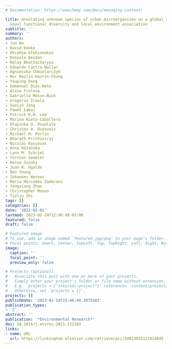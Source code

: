 ```yaml
---
# Documentation: https://wowchemy.com/docs/managing-content/

title: Annotating unknown species of urban microorganisms on a global scale unveils
  novel functional diversity and local environment association
subtitle: ''
summary: ''
authors:
- Jun Wu
- David Danko
- Ebrahim Afshinnekoo
- Daniela Bezdan
- Malay Bhattacharyya
- Eduardo Castro-Nallar
- Agnieszka Chmielarczyk
- Nur Hazlin Hazrin-Chong
- Youping Deng
- Emmanuel Dias-Neto
- Alina Frolova
- Gabriella Mason-Buck
- Gregorio Iraola
- Soojin Jang
- Paweł Łabaj
- Patrick K.H. Lee
- Marina Nieto-Caballero
- Olayinka O. Osuolale
- Christos A. Ouzounis
- Michael H. Perlin
- Bharath Prithiviraj
- Nicolás Rascovan
- Anna Różańska
- Lynn M. Schriml
- Torsten Semmler
- Haruo Suzuki
- Juan A. Ugalde
- Ben Young
- Johannes Werner
- Maria Mercedes Zambrano
- Yongxiang Zhao
- Christopher Mason
- Tieliu Shi
tags: []
categories: []
date: '2022-05-01'
lastmod: 2023-02-24T12:46:49-03:00
featured: false
draft: false

# Featured image
# To use, add an image named `featured.jpg/png` to your page's folder.
# Focal points: Smart, Center, TopLeft, Top, TopRight, Left, Right, BottomLeft, Bottom, BottomRight.
image:
  caption: ''
  focal_point: ''
  preview_only: false

# Projects (optional).
#   Associate this post with one or more of your projects.
#   Simply enter your project's folder or file name without extension.
#   E.g. `projects = ["internal-project"]` references `content/project/deep-learning/index.md`.
#   Otherwise, set `projects = []`.
projects: []
publishDate: '2023-02-24T15:46:49.387558Z'
publication_types:
- '2'
abstract: ''
publication: '*Environmental Research*'
doi: 10.1016/j.envres.2021.112183
links:
- name: URL
  url: https://linkinghub.elsevier.com/retrieve/pii/S0013935121014845
---
```


